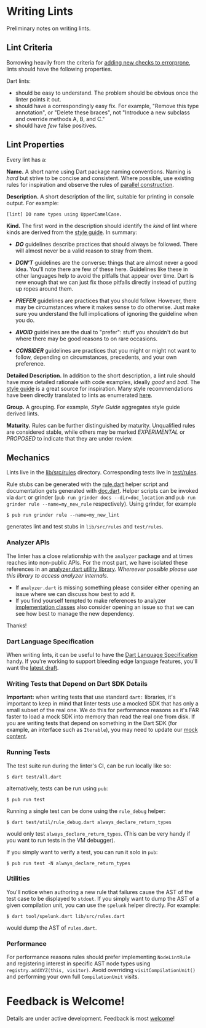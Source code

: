 # Writing Lints

Preliminary notes on writing lints.

## Lint Criteria

Borrowing heavily from the criteria for [adding new checks to errorprone](https://github.com/google/error-prone/wiki/Criteria-for-new-checks), 
lints should have the following properties.

Dart lints:

* should be easy to understand. The problem should be obvious once the linter points it out.
* should have a correspondingly easy fix. For example, "Remove this type annotation", or "Delete these braces", not 
"Introduce a new subclass and override methods A, B, and C."
* should have *few* false positives.

## Lint Properties

Every lint has a:

**Name.** A short name using Dart package naming conventions.  Naming is *hard* but strive to be concise and consistent.  Where possible, use existing rules for inspiration and observe the rules of [parallel construction](https://en.wikipedia.org/wiki/Parallelism_(grammar)).

**Description.** A short description of the lint, suitable for printing in console output.  For example:

```
[lint] DO name types using UpperCamelCase.
```

**Kind.** The first word in the description should identify the *kind* of lint where kinds are derived from the 
[style guide](https://www.dartlang.org/articles/style-guide/). In summary:

* ***DO*** guidelines describe practices that should always be followed. There will almost never be a valid reason 
to stray from them.

* ***DON'T*** guidelines are the converse: things that are almost never a good idea. You'll note there are few of 
these here. Guidelines like these in other languages help to avoid the pitfalls that appear over time. Dart is 
new enough that we can just fix those pitfalls directly instead of putting up ropes around them.

* ***PREFER*** guidelines are practices that you should follow. However, there may be circumstances where it makes 
sense to do otherwise. Just make sure you understand the full implications of ignoring the guideline when you do.

* ***AVOID*** guidelines are the dual to "prefer": stuff you shouldn't do but where there may be good reasons to 
on rare occasions.

* ***CONSIDER*** guidelines are practices that you might or might not want to follow, depending on circumstances, 
precedents, and your own preference.

**Detailed Description.** In addition to the short description, a lint rule should have more detailed rationale 
with code examples, ideally *good* and *bad*. The [style guide](https://www.dartlang.org/articles/style-guide/) is 
a great source for inspiration.  Many style recommendations have been directly translated to lints as enumerated
[here](https://dart-lang.github.io/linter/lints/).

**Group.**  A grouping.  For example, *Style Guide* aggregates style guide derived lints.

**Maturity.** Rules can be further distinguished by maturity. Unqualified rules are considered stable, 
while others may be marked *EXPERIMENTAL* or *PROPOSED* to indicate that they are under review.

## Mechanics

Lints live in the [lib/src/rules](https://github.com/dart-lang/linter/tree/master/lib/src/rules) directory. 
Corresponding tests live in [test/rules](https://github.com/dart-lang/linter/tree/master/test/rules). 

Rule stubs can be generated with the [rule.dart](https://github.com/dart-lang/linter/blob/master/tool/rule.dart) 
helper script and documentation gets generated with [doc.dart](https://github.com/dart-lang/linter/blob/master/tool/doc.dart). 
Helper scripts can be invoked via `dart` or grinder (`pub run grinder docs --dir=doc_location` and `pub run grinder rule --name=my_new_rule` respectively).  Using grinder, for example

    $ pub run grinder rule --name=my_new_lint
    
generates lint and test stubs in `lib/src/rules` and `test/rules`.

### Analyzer APIs

The linter has a close relationship with the `analyzer` package and at times reaches into non-public APIs.  For the most part, we have isolated these references in an [analyzer.dart utility library](https://github.com/dart-lang/linter/blob/master/lib/src/analyzer.dart).  *Whereever possible please use this library to access analyzer internals.*  

  * If `analyzer.dart` is missing something please consider either opening an issue where we can discuss how best to add it. 
  * If you find yourself tempted to make references to analyzer [implementation classes](https://dart-lang.github.io/linter/lints/implementation_imports.html) also consider opening an issue so that we can see how best to manage the new dependency.
  
Thanks!

### Dart Language Specification

When writing lints, it can be useful to have the [Dart Language Specification](https://www.dartlang.org/guides/language/spec) handy.  If you're working to support bleeding edge language features, you'll want the [latest draft](https://spec.dart.dev/DartLangSpecDraft.pdf). 

### Writing Tests that Depend on Dart SDK Details

**Important:** when writing tests that use standard `dart:` libraries, it's important to keep in mind that linter tests use a mocked SDK that has only a small subset of the real one.  We do this for performance reasons as it's FAR faster to load a mock SDK into memory than read the real one from disk.  If you are writing tests that depend on something in the Dart SDK (for example, an interface such as `Iterable`), you may need to update our [mock content](https://github.com/dart-lang/linter/blob/master/test/mock_sdk.dart).

### Running Tests

The test suite run during the linter's CI, can be run locally like so:

    $ dart test/all.dart

alternatively, tests can be run using `pub`:

    $ pub run test
    
Running a single test can be done using the `rule_debug` helper:

    $ dart test/util/rule_debug.dart always_declare_return_types
    
would only test `always_declare_return_types`.  (This can be very handy if you want to run tests in the VM debugger).

If you simply want to verify a test, you can run it solo in `pub`:

    $ pub run test -N always_declare_return_types

### Utilities

You'll notice when authoring a new rule that failures cause the AST of the test case to be displayed to `stdout`.  If you simply want to dump the AST of a given compilation unit, you can use the `spelunk` helper directly.  For example:

    $ dart tool/spelunk.dart lib/src/rules.dart
    
would dump the AST of `rules.dart`.

### Performance

For performance reasons rules should prefer implementing `NodeLintRule` and registering interest in specific AST node types using `registry.addXYZ(this, visitor)`. Avoid overriding `visitCompilationUnit()` and performing your own full `CompilationUnit` visits.

# Feedback is Welcome!

Details are under active development.  Feedback is most [welcome](https://github.com/dart-lang/linter/issues)!
